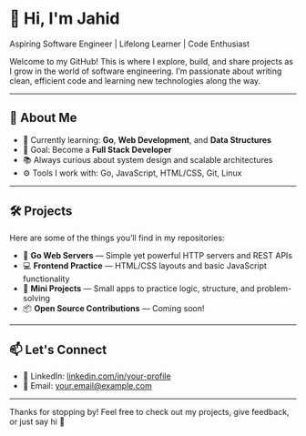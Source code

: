 # 👋 Hi, I'm Jahid

Aspiring Software Engineer | Lifelong Learner | Code Enthusiast

Welcome to my GitHub! This is where I explore, build, and share projects as I grow in the world of software engineering. I’m passionate about writing clean, efficient code and learning new technologies along the way.

---

## 🚀 About Me

- 🌱 Currently learning: **Go**, **Web Development**, and **Data Structures**
- 🎯 Goal: Become a **Full Stack Developer**
- 📚 Always curious about system design and scalable architectures
- ⚙️ Tools I work with: Go, JavaScript, HTML/CSS, Git, Linux

---

## 🛠️ Projects

Here are some of the things you’ll find in my repositories:

- 🔧 **Go Web Servers** — Simple yet powerful HTTP servers and REST APIs
- 💻 **Frontend Practice** — HTML/CSS layouts and basic JavaScript functionality
- 🧪 **Mini Projects** — Small apps to practice logic, structure, and problem-solving
- 📦 **Open Source Contributions** — Coming soon!

---

## 📫 Let's Connect

- 💼 LinkedIn: [linkedin.com/in/your-profile](https://linkedin.com/in/your-profile)
- 📧 Email: your.email@example.com

---

Thanks for stopping by! Feel free to check out my projects, give feedback, or just say hi 🙌
